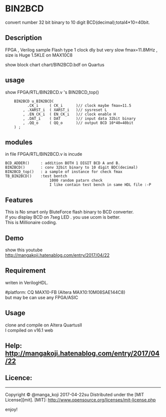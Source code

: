 BIN2BCD
=======
convert number 32 bit binary to 10 digit BCD(decimal);total4*10=40bit.




## Description 
FPGA , Verilog sample
Flash type 1 clock dly but very slow fmax=11.8MHz ,
size is Huge 1.5KLE on MAX10C8

show block chart 
chart/BIN2BCD.bdf on Quartus


## usage
show FPGA/RTL/BIN2BCD.v 's BIN2BCD_top() 
```verilogHDL:sample 
    BIN2BCD u_BIN2BCD(  
          .CK_i     ( CK_i      )// clock maybe fmax=11.5  
        , .XARST_i  ( XARST_i   )// sysreset L  
        , .EN_CK_i  ( EN_CK_i   )// clock enable H  
        , .DAT_i    ( DAT       )// input data 32bit binary  
        , .QQ_o     ( QQ_o      )// output BCD 10*40=40bit  
    ) ;  
````
  
  
## modules
in file FPGA/RTL/BIN2BCD.v is incude  
```Verilog:sample 
BCD_ADDER()     : addition BOTH 1 DIGIT BCD A and B.  
BIN2BCD()       : conv 32bit binary to 10 digit BDC(decimal)  
BIN2BCD_top()   : a sample of instance for check fmax  
TB_BIN2BCD()    :test bentch  
                    1000 random patarn check  
                    I like contain test bench in same HDL file :-P  
```  
  
## Features
This is No smart only BluteForce flash binary to BCD converter.  
if you display BCD on 7seg LED . you use ucom is better.  
This is Millionaire coding.  



## Demo
show this youtube  
http://mangakoji.hatenablog.com/entry/2017/04/22  


## Requirement
writen in VerilogHDL.  


#platform: CQ MAX10-FB (Altera MAX10:10M08SAE144C8)  
 but may be can use any FPGA/ASIC  




## Usage
  clone and compile on Altera QuartusII  
  I compiled on v16.1 web



## Help:  http://mangakoji.hatenablog.com/entry/2017/04/22



## Licence:
----------
Copyright &copy; @manga_koji 2017-04-22su
Distributed under the [MIT License][mit].
[MIT]: http://www.opensource.org/licenses/mit-license.php


enjoy!

